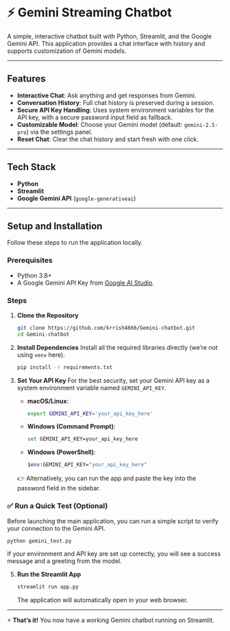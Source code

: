 
# ⚡ Gemini Streaming Chatbot

A simple, interactive chatbot built with Python, Streamlit, and the Google Gemini API. This application provides a chat interface with history and supports customization of Gemini models.

---

## Features

* **Interactive Chat**: Ask anything and get responses from Gemini.
* **Conversation History**: Full chat history is preserved during a session.
* **Secure API Key Handling**: Uses system environment variables for the API key, with a secure password input field as fallback.
* **Customizable Model**: Choose your Gemini model (default: `gemini-2.5-pro`) via the settings panel.
* **Reset Chat**: Clear the chat history and start fresh with one click.

---

## Tech Stack

* **Python**
* **Streamlit**
* **Google Gemini API** (`google-generativeai`)

---

## Setup and Installation

Follow these steps to run the application locally.

### Prerequisites

* Python 3.8+
* A Google Gemini API Key from [Google AI Studio](https://aistudio.google.com/app/apikey).

### Steps

1. **Clone the Repository**

   ```sh
   git clone https://github.com/krrish4666/Gemini-chatbot.git
   cd Gemini-chatbot
   ```

2. **Install Dependencies**
   Install all the required libraries directly (we’re not using `venv` here).

   ```sh
   pip install -r requirements.txt
   ```

3. **Set Your API Key**
   For the best security, set your Gemini API key as a system environment variable named `GEMINI_API_KEY`.

   * **macOS/Linux**:

     ```sh
     export GEMINI_API_KEY='your_api_key_here'
     ```
   * **Windows (Command Prompt)**:

     ```sh
     set GEMINI_API_KEY=your_api_key_here
     ```
   * **Windows (PowerShell)**:

     ```sh
     $env:GEMINI_API_KEY="your_api_key_here"
     ```

   👉 Alternatively, you can run the app and paste the key into the password field in the sidebar.

### ✅ Run a Quick Test (Optional)

Before launching the main application, you can run a simple script to verify your connection to the Gemini API.

```sh
python gemini_test.py
```

If your environment and API key are set up correctly, you will see a success message and a greeting from the model.

5. **Run the Streamlit App**

   ```sh
   streamlit run app.py
   ```

   The application will automatically open in your web browser.

---

⚡ **That’s it!** You now have a working Gemini chatbot running on Streamlit.
